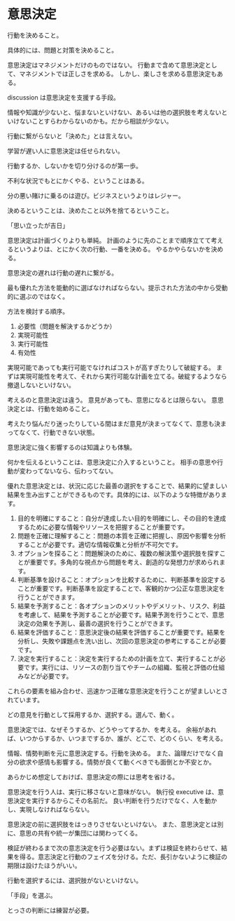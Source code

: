 # 意思決定

行動を決めること。

具体的には、問題と対策を決めること。

意思決定はマネジメントだけのものではない。
行動まで含めて意思決定として、マネジメントでは正しさを求める。
しかし、楽しさを求める意思決定もある。

discussion は意思決定を支援する手段。

情報や知識が少ないと、悩まないといけない、あるいは他の選択肢を考えないといけないことすらわからないのかも。だから相談が少ない。

行動に繋がらないと「決めた」とは言えない。

学習が遅い人に意思決定は任せられない。

行動するか、しないかを切り分けるのが第一歩。

不利な状況でもとにかくやる、ということはある。

分の悪い賭けに乗るのは遊び。ビジネスというよりはレジャー。

決めるということは、決めたこと以外を捨てるということ。

「思い立ったが吉日」

意思決定は計画づくりよりも単純。
計画のように先のことまで順序立てて考えるというよりは、とにかく次の行動、一番を決める。
やるかやらないかを決める。

意思決定の遅れは行動の遅れに繋がる。

最も優れた方法を能動的に選ばなければならない。提示された方法の中から受動的に選ぶのではなく。

方法を検討する順序。

1. 必要性（問題を解決するかどうか）
2. 実現可能性
3. 実行可能性
4. 有効性

実現可能であっても実行可能でなければコストが高すぎたりして破綻する。
まずは実現可能性を考えて、それから実行可能な計画を立てる。破綻するようなら撤退しないといけない。

考えるのと意思決定は違う。
意見があっても、意思になるとは限らない。
意思決定とは、行動を始めること。

考えたり悩んだり迷ったりしている間はまだ意見が決まってなくて、意思も決まってなくて、行動できない状態。

意思決定に強く影響するのは知識よりも体験。

何かを伝えるということは、意思決定に介入するということ。
相手の意思や行動が変わってないなら、伝わってない。

優れた意思決定とは、状況に応じた最善の選択をすることで、結果的に望ましい結果を生み出すことができるものです。具体的には、以下のような特徴があります。

1. 目的を明確にすること：自分が達成したい目的を明確にし、その目的を達成するために必要な情報やリソースを把握することが重要です。
2. 問題を正確に理解すること：問題の本質を正確に把握し、原因や影響を分析することが必要です。適切な情報収集と分析が不可欠です。
3. オプションを探ること：問題解決のために、複数の解決策や選択肢を探すことが重要です。多角的な視点から問題を考え、創造的な発想力が求められます。
4. 判断基準を設けること：オプションを比較するために、判断基準を設定することが重要です。判断基準を設定することで、客観的かつ公正な意思決定を行うことができます。
5. 結果を予測すること：各オプションのメリットやデメリット、リスク、利益を考慮して、結果を予測することが必要です。結果予測を行うことで、意思決定の効果を予測し、最善の選択を行うことができます。
6. 結果を評価すること：意思決定後の結果を評価することが重要です。結果を分析し、失敗や課題点を洗い出し、次回の意思決定の参考にすることが必要です。
7. 決定を実行すること：決定を実行するための計画を立て、実行することが必要です。実行には、リソースの割り当てやチームの組織、監視と評価の仕組みなどが必要です。

これらの要素を組み合わせ、迅速かつ正確な意思決定を行うことが望ましいとされています。

どの意見を行動として採用するか、選択する。選んで、動く。

意思決定では、なぜそうするか、どうやってするか、を考える。
余裕があれば、いつからするか、いつまでするか、誰が、どこで、どのくらい、を考える。

情報、情勢判断を元に意思決定する。行動を決める。
また、論理だけでなく自分の欲求や感情も影響する。情勢が良くて動くべきでも面倒とか不安とか。

あらかじめ想定しておけば、意思決定の際には思考を省ける。

意思決定を行う人は、実行に移さないと意味がない。
執行役 executive は、意思決定を実行するからこその名前だ。
良い判断を行うだけでなく、人を動かし、実現しなければならない。

意思決定の前に選択肢をはっきりさせないといけない。
また、意思決定とは別に、意思の共有や統一が集団には関わってくる。

検証が終わるまで次の意志決定を行う必要はない。まずは検証を終わらせて、結果を得る。意志決定と行動のフェイズを分ける。ただ、長引かないように検証の期限は設けたほうがいい。

行動を選択するには、選択肢がないといけない。

「手段」を選ぶ。

とっさの判断には練習が必要。
